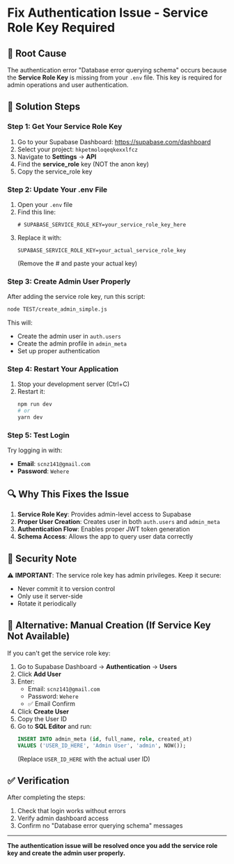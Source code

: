 # Fix Authentication Issue - Service Role Key Required

## 🚨 Root Cause
The authentication error "Database error querying schema" occurs because the **Service Role Key** is missing from your `.env` file. This key is required for admin operations and user authentication.

## 🔧 Solution Steps

### Step 1: Get Your Service Role Key

1. Go to your Supabase Dashboard: https://supabase.com/dashboard
2. Select your project: `hkpetmoloqeqkexxlfcz`
3. Navigate to **Settings** → **API**
4. Find the **service_role** key (NOT the anon key)
5. Copy the service_role key

### Step 2: Update Your .env File

1. Open your `.env` file
2. Find this line:
   ```
   # SUPABASE_SERVICE_ROLE_KEY=your_service_role_key_here
   ```
3. Replace it with:
   ```
   SUPABASE_SERVICE_ROLE_KEY=your_actual_service_role_key
   ```
   (Remove the # and paste your actual key)

### Step 3: Create Admin User Properly

After adding the service role key, run this script:

```bash
node TEST/create_admin_simple.js
```

This will:
- Create the admin user in `auth.users`
- Create the admin profile in `admin_meta`
- Set up proper authentication

### Step 4: Restart Your Application

1. Stop your development server (Ctrl+C)
2. Restart it:
   ```bash
   npm run dev
   # or
   yarn dev
   ```

### Step 5: Test Login

Try logging in with:
- **Email**: `scnz141@gmail.com`
- **Password**: `Wehere`

## 🔍 Why This Fixes the Issue

1. **Service Role Key**: Provides admin-level access to Supabase
2. **Proper User Creation**: Creates user in both `auth.users` and `admin_meta`
3. **Authentication Flow**: Enables proper JWT token generation
4. **Schema Access**: Allows the app to query user data correctly

## 🚨 Security Note

⚠️ **IMPORTANT**: The service role key has admin privileges. Keep it secure:
- Never commit it to version control
- Only use it server-side
- Rotate it periodically

## 🔄 Alternative: Manual Creation (If Service Key Not Available)

If you can't get the service role key:

1. Go to Supabase Dashboard → **Authentication** → **Users**
2. Click **Add User**
3. Enter:
   - Email: `scnz141@gmail.com`
   - Password: `Wehere`
   - ✅ Email Confirm
4. Click **Create User**
5. Copy the User ID
6. Go to **SQL Editor** and run:
   ```sql
   INSERT INTO admin_meta (id, full_name, role, created_at)
   VALUES ('USER_ID_HERE', 'Admin User', 'admin', NOW());
   ```
   (Replace `USER_ID_HERE` with the actual user ID)

## ✅ Verification

After completing the steps:

1. Check that login works without errors
2. Verify admin dashboard access
3. Confirm no "Database error querying schema" messages

---

**The authentication issue will be resolved once you add the service role key and create the admin user properly.**
